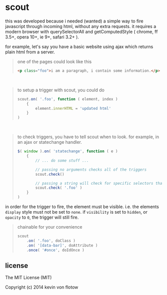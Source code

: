 scout
=====

this was developed because i needed (wanted) a simple way to fire javascript through incoming html, without any extra requests. it requires a modern browser with querySelectorAll and getComputedStyle ( chrome, ff 3.5+, opera 10+, ie 9+, safari 3.2+ ).

for example, let's say you have a basic website using ajax which returns plain html from a server.

> one of the pages could look like this
>
> ```html
> <p class="foo">i am a paragraph, i contain some information.</p>
> ```

&nbsp;

> to setup a trigger with scout, you could do
>
> ```javascript
> scout.on( '.foo', function ( element, index )
>     {
>         element.innerHTML = 'updated html'
>     }
> )
> ```

&nbsp;

> to check triggers, you have to tell scout when to look. for example, in an ajax or statechange handler.
> ```javascript
> $( window ).on( 'statechange', function ( e )
>     {
>         // ... do some stuff ...
> 
>         // passing no arguments checks all of the triggers
>         scout.check()
> 
>         // passing a string will check for specific selectors that have already been defined
>         scout.check( '.foo' )
>     }
> )
> ```

in order for the trigger to fire, the element must be visible. i.e. the elements `display` style must not be set to `none`. if `visibility` is set to `hidden`, or `opacity` to `0`, the trigger will still fire.

> chainable for your convenience
> 
> ```javascript
> scout
>     .on( '.foo', doClass )
>     .on( '[data-bar]', doAttribute )
>     .once( '#once', doIdOnce )
> ```

license
----
The MIT License (MIT)

Copyright (c) 2014 kevin von flotow
